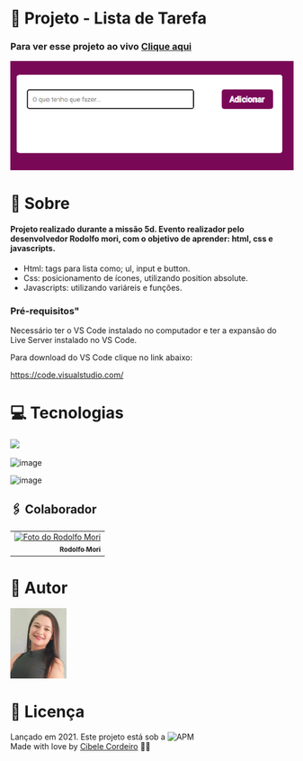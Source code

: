 
# :triangular_flag_on_post: Projeto - Lista de Tarefa
### Para ver esse projeto ao vivo [**Clique aqui**](https://cibell.github.io/Listadetarefa/)
![projeto preview](https://github.com/Cibell/Listadetarefa/blob/main/imag/Sem%20t%C3%ADtulo.png?raw=true)



# :speech_balloon: Sobre

#### Projeto realizado durante a missão 5d. Evento realizador pelo desenvolvedor **Rodolfo mori**, com o objetivo de aprender: **html, css e javascripts**. 
- Html: tags para lista como; ul, input e button.
- Css: posicionamento de ícones, utilizando position absolute.
- Javascripts: utilizando variáreis e funções.

### Pré-requisitos"

Necessário ter o VS Code instalado no computador e ter a expansão do Live Server instalado no VS Code.

Para download do VS Code clique no link abaixo:

https://code.visualstudio.com/

# :computer: Tecnologias
<img src="https://img.shields.io/badge/HTML-239120?style=for-the-badge&logo=html5&logoColor=white">

![image](https://img.shields.io/badge/CSS-239120?&style=for-the-badge&logo=css3&logoColor=white)

![image](https://img.shields.io/badge/JavaScript-F7DF1E?style=for-the-badge&logo=javascript&logoColor=black)

## 🖇️ Colaborador

<table>
  <tr>
    <td align="right">
      <a href="https://github.com/rodolfomori" target="blank">
        <img src="https://user-images.githubusercontent.com/95030203/155012879-fc6991b4-5357-4675-9ef5-1dd56f795265.png" width="100px;" alt="Foto do Rodolfo Mori"/><br>
        <sub>
          <b>Rodolfo Mori</b>
        </sub>
      </a>
    </td>
    <table/>
  

# :pencil: Autor
<img src="https://github.com/Cibell/interface-burguer-order/blob/master/src/assets/Cibele%20desenvolvedora%20front-end.jpeg?raw=true"  width="100px;">

# :closed_book: Licença

Lançado em 2021. Este projeto está sob a ![APM](https://img.shields.io/apm/l/dev)<br>
Made with love by [Cibele Cordeiro](https://github.com/Cibell) 💜🚀
